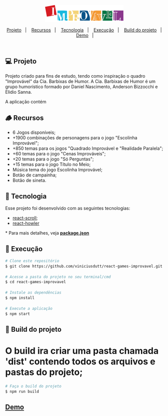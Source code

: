 <p align="center">
    <img src="./src/assets/logo-improvavel.svg" alt="Logo Improvável" width="250px" />
</p>

<p align="center">
    <a href="#-projeto">Projeto</a>&nbsp;&nbsp;&nbsp;|&nbsp;&nbsp;&nbsp;
    <a href="#-recursos">Recursos</a>&nbsp;&nbsp;&nbsp;|&nbsp;&nbsp;&nbsp;
    <a href="#-tecnologia">Tecnologia</a>&nbsp;&nbsp;&nbsp;|&nbsp;&nbsp;&nbsp;
    <a href="#-execução">Execução</a>&nbsp;&nbsp;&nbsp;|&nbsp;&nbsp;&nbsp;
    <a href="#-build-do-projeto">Build do projeto</a>&nbsp;&nbsp;&nbsp;|&nbsp;&nbsp;&nbsp;
    <a href="#demo">Demo</a>&nbsp;&nbsp;&nbsp;|&nbsp;&nbsp;&nbsp;
</p>

<br/>

## 💻 Projeto

Projeto criado para fins de estudo, tendo como inspiração o quadro "Improvável" da Cia. Barbixas de Humor.
A Cia. Barbixas de Humor é um grupo humorístico formado por Daniel Nascimento, Anderson Bizzocchi e Elidio Sanna.

A aplicação contém 

## 🪵 Recursos

- 6 Jogos disponíveis;
- +1900 combinações de personagens para o jogo "Escolinha Improvável";
- +850 temas para os jogos "Quadrado Improvável e "Realidade Paralela";
- +60 temas para o jogo "Cenas Improváveis";
- +20 temas para o jogo "Só Perguntas";
- +15 temas para o jogo Título no Meio;
- Música tema do jogo Escolinha Improvável;
- Botão de campainha;
- Botão de sineta.

## 🚀 Tecnologia

Esse projeto foi desenvolvido com as seguintes tecnologias:

- [react-scroll](https://github.com/fisshy/react-scroll);
- [react-howler](https://github.com/thangngoc89/react-howler)

\* Para mais detalhes, veja **[package.json](./package.json)**

## 🧾 Execução

```bash
# Clone este repositório
$ git clone https://github.com/viniciusdutt/react-games-improvavel.git

# Acesse a pasta do projeto no seu terminal/cmd
$ cd react-games-improvavel

# Instale as dependências
$ npm install

# Execute a aplicação
$ npm start
```

## 🚧 Build do projeto

# O build ira criar uma pasta chamada 'dist' contendo todos os arquivos e pastas do projeto;

```bash
# Faça o build do projeto
$ npm run build
```

## [Demo](https://google.com)